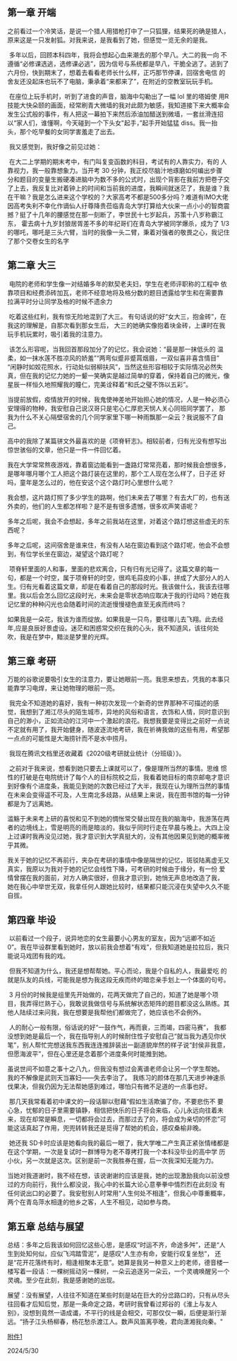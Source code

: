 ## 第一章 开端

​	之前看过一个冷笑话，是说一个猎人用猎枪打中了一只狐狸，结果死的确是猎人，原来这是一只发射狐。对我来说，是我看到了她，但感觉一览无余的是我。  

​	多年以后，回顾本科四年，我将会想起心血来潮去的那个早八。大二的我一向 不遵循“必修课选逃，选修课必逃”，因为信号与系统都是早八，干脆全逃了。逃到了六月份，快到期末了，想着去看看老师长什么样，正巧那节停课，回宿舍电信 的舍友还没起床也玩不了电脑，秉承着“来都来了”，在附近的空教室玩玩手机。 

​	在座位上玩手机时，听到了进食的声音，脑海中勾勒出了一幅 lol 里的塔姆使 用R技能大快朵颐的画面，经常刷青大微墙的我对此颇为敏感，我知道接下来大概率会发生公式般的事件，有人把这一幕拍下来然后添油加醋送到微墙，一套丝滑连招以“家人们，谁懂啊，今天碰到一个下头女"起手，”起手开始猛猛 diss。我一抬 头，那个吃早餐的女同学害羞走了出去。

​	我又感觉到，我好像之前见过她：

​	在大二上学期的期末考中，有门叫复变函数的科目，考试有的人靠实力，有的 人靠视力，我一般靠想象力。当开考 30 分钟，我正绞尽脑汁地琢磨如何编出步骤 分和题目的变量生搬硬凑进脑中为数不多的公式时，出现个背影在我前方把卷子交 了上去，我反复比对着钟上的时间和当前我的进度，我瞬间就迷茫了，我是谁？我 在干嘛？我是怎么进来这个学校的？大家高考不都是500多分吗？难道有IMO大佬 因高考失利不幸化作谪仙人纡尊降贵莅临青岛大学打算给大伙来一点小小的智商震撼？挺了十几年的腰感觉在那一刻断了，李世民十七岁起兵，苏策十八岁称霸江东， 霍去病十九岁封狼居胥差不多的年纪哥们在青岛大学被同学爆杀，成为了 1/3的哪吒，哪吒是三头六臂，当时的我像一头二臂，秉着对强者的敬畏之心，我记住了那个交卷女生的名字



##  第二章 大三

​	电院的老师和学生像一对结婚多年的默契老夫妇，学生在老师评职称的工程中 依靠项目和经费添砖加瓦，老师不经意地将及格分数的题目透露给学生和在需要靠 拉满平时分让同学及格的时候不遗余力

​	吃着这些红利，我有惊无险地混到了大三。  有句话说的好“女大三，抱金砖”，在我这的理解是，自那次看到那女生后， 大三的她确实像抱着块金砖，上课时在我玩手机玩累时，吸引着我的注意力。

​	该怎么形容呢，当我回首那段加分了的记忆，我会说她：“最是那一抹低头的 温柔，如一抹水莲不胜凉风的娇羞”“两弯似蹙非蹙罥烟眉，一双似喜非喜含情目” “闲静时如姣花照水，行动处似弱柳扶风”，当然这些形容相较于实际情况必然失 真，但在我的记忆力她的一颦一笑确实是越过简单的穿着，保持着自己的微光，像 星辰一样恒久地照耀我的瞳仁，完美诠释着“和氏之璧不饰以五彩”。

​	当提前放假，疫情放开的时候，我鬼使神差地开始担心她的情况，人是一种必须心安理得的物种，我安慰自己说汉哥只是宅心仁厚悲天悯人关心同班同学罢了， 那我为什么不关心隔壁宿舍的几个同学家里下哪一种雨飘那一朵云？我说服不了自己。

​	高中的我除了某篇骈文外最喜欢的是《项脊轩志》。相较前者，归有光没有想写出惊世骇俗的文章，他只是一件一件回忆着。

​	我在大学常常熬夜游戏，靠着窗边能看到一盏路灯常常亮着，那时候我会想很多，是哪年哪月哪个工人把这个路灯装在这里的，那个工人现在怎么样了，日子还 好吗，童年是怎么过的，他在安这个这个路灯时心里想什么呢？

​	我会想，这片路灯照了多少学生的路啊，他们未来去了哪里？有去大厂的，也有送外卖的，他们的人生都怎样啦？是不是有很多遗憾，很多欢声笑语呢？ 

​	 多年之后呢，我会不会想起，多年之前我站在这里，对着这个路灯想这些虚无的东西呢？

​	多年之后呢，这间宿舍是谁来住，有没有人站在窗边看到这个路灯呢，他会不会想到，有位学长坐在窗边，凝望这个路灯呢？ 

​	项脊轩里面的人和事，里面的悲欢离合，只有归有光记得了。这篇文章的每一 句，都是一个时空，属于项脊轩的时空，很鸡毛蒜皮的小事，拼成了大部分人的人 生。归有光看着这篇文章，却是在看着自己的那段时光。我该做什么，我该去往哪里。我以后会怎么回忆这段时光，未来会是零状态响应取决于我的行动吗？她在我 记忆里的种种闪光也会随着时间的流逝慢慢褪色直至无疾而终吗？

​	如果我是一朵花，我该为谁而绽放。如果我是一只鸟，要往哪儿去飞翔。此去经年,应是良辰好景虚设。迷茫和困惑常交织在我的心头，我不知道风，该往何处吹，我是在梦中，黯淡是梦里的光辉。



##  第三章 考研

​	万能的谷歌说要吸引女生的注意力，要让她眼前一亮。我思来想去，凭我的本事只能靠学习电焊，来让她物理的眼前一亮。 

​	我完全不知道她的喜好，我有一种初次发现一个新奇的世界那种不可描述的感 觉，我想到了湘江尽头的陌生城市，异地的风俗和语言，衣饰和人情，同时意识到 自己的渺小，正如流动的江河中一个激起的浪花。我想我要是变得比之前好一点说 不定就有用了，我开始健身，随波逐流地考研，我在祈祷我做的这些有用，希望那一点点的可能性是大海捞针而不是水中捞月。

​	我现在腾讯文档里还收藏着《2020级考研就业统计（分班级）》。

​	之前对于我来说，想看到她只要去上课就可以了，像是理所当然的事情。思维 惯性的打破是在电院统计了每个人的目标院校之后，我看着她目标的南京邮电才意识到好像有个进度条，我能见到她的次数已经过了大半，我现在认为理所当然的事情在未来会变得遥不可及，人生南北多歧路，从结果上来说，我在图书馆的每一分钟都是为了远离她。 

​	滥觞于未来考上研的喜悦和见不到她的惆怅常交替出现在我的脑海中，我游荡在两者的边境线上，雪是明亮的雨是暗淡的，我似乎同时行走在早晨与晚上。大四上没上过课时我再没见过她，我才意识到大学真挺大的，没有其他因果见到她的概率微乎其微。

​	我关于她的记忆不再前行，夹杂在考研的事情中像是隔世的记忆，斑驳陆离虚无又真实，我原以为我对于她的记忆会线性下降，可考研的时候由于缘分，有一份 爱情曾摆在我的面前，对方人确实很好，但我才意识到，她悄无声息地改造了我， 她在我心中举世无双，我拿任何人跟她比较时，结果都只能沉浸在失望中久久不能自拔。 



## 第四章 毕设

​	以前看过一个段子，说异地恋的女生最要小心男友的室友，因为“远卿不如近 0”。我在毕设群里看到她时，放以前我会想着“有戏”，但我知道她是拉拉后，我只能说马戏团有我的戏。

​	但我不知道为什么，我还是想帮帮她。平心而论，我是个自私的人，我最爱吃 的就是队友的兵线，可能我是想为我这段无疾而终的暗恋亲手划上一个体面的句号。

​	3 月份的时候我是组里先开始做的，花两天做完了自己的，知道了她是哪个项目，我弄得烂熟于心，我敢说我做信号与系统解状态矩阵的题目都没这么熟练。其 他人陆续过来问我，我在想要是我帮他们都做完了，她应该也不会例外。

​	人的耐心一般有限，俗话说的好“一鼓作气，再而衰，三而竭，四密马赛”， 我都没想到她是最后一个，我在指导别人的时候耐住性子安慰自己“就当我为遇见你伏笔”，别人帮忙完想送我东西我连连推辞装出一副道貌岸然的样子说“封侯非我意，但愿海波平”，但在心里还是念着那个进度条何时能推到她。

​	虽说世间不如意之事十之八九，但我没有想过会离谱老师会让另一个学生帮她。 我的不解像是武则天当寡妇——失去李治了。  我练习的颜体在那几天进步神速杀伐果决，但我仍因为无法帮她感到难过，哪怕只有微不足道的一点事也好。

​	那几天我常看着初中课文的一段话聊以慰藉“假如生活欺骗了你，不要悲伤不 要心急，忧郁的日子里需要镇静，相信把快乐的日子将会来临，心儿永远向往着未 来，现在却常是瞬息，一切都将会过去，而那过去了的，将会成为亲切的怀恋”可 能这话真起了作用，兜兜转转我还是觅得了帮她的机会，感叹桑榆非晚。

​	她还我 SD卡时应该是她看向我的最后一眼了，我大学唯二产生真正紧张情绪都是在这个学期，一次是复试时一群博导为老不尊拷打我一个本科没毕业的高中学 历小伙，另一次就是这次。区别是前一次我胜券在握，后一次我深知无能为力。

​	当她对我道谢时，我不经在想，该说谢谢的应该是我，她的出现激励我向以前没想过的方向前行，我什么都没说，我心中的长篇大论心意拳拳中情烈烈在此刻没 有任何说出口的必要了。我安慰别人时常用“人生何处不相逢”，但我心中尊重概率，两个在青岛萍水相逢的他乡之客，人生不相见，动如参与商。  



##  第五章 总结与展望

总结：多年之后我该如何回忆这些心思，是感叹“时运不齐，命途多舛”，还是“人生到处知何似，应似飞鸿踏雪泥”，是感叹“人生亦有命，安能行叹复坐愁”， 还是“花开花落终有时，相逢相聚本无意”。她算是我另一种意义上的老师，德音楼一楼写着一段话：一棵树摇动另一棵树，一朵云追逐另一朵云，一个灵魂唤醒另一个灵魂。至少在此刻，我是感谢她的出现。

展望：没有展望，人往往不知道在某些时刻是站在巨大的分岔路口的，只有从尽头往回看才后知后觉，那是一条命定之路，考研时我曾看过郑谷的《淮上与友人 别》，没想到竟然一语成谶，不平行的线是会相交，可那仅仅一瞬，后便是渐行渐远。“扬子江头杨柳春，杨花愁杀渡江人。数声风笛离亭晚，君向潇湘我向秦。"

<a href="Essays/克卜勒.mp3" target="_blank">附件1</a>



2024/5/30